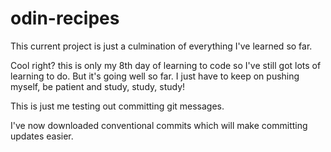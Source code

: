 # odin-recipes

This current project is just a culmination of everything 
I've learned so far.

<!--It includes cool stuff like these HTML comments I've discovered<!-->

Cool right? this is only my 8th day of learning to code so I've still got lots of learning to do. But it's going well so far. I just have to keep on pushing myself, be patient and study, study, study!

This is just me testing out committing git messages.
<!--Added more text to test out conventional commits!-->
I've now downloaded conventional commits which will make committing updates
easier.